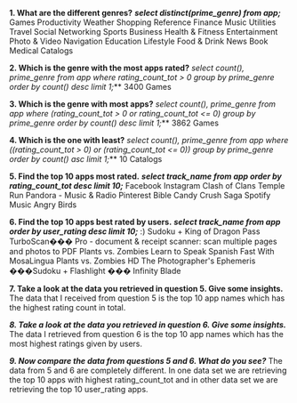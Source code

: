 **1. What are the different genres?**
***select distinct(prime_genre) from app;***
Games
Productivity
Weather
Shopping
Reference
Finance
Music
Utilities
Travel
Social Networking
Sports
Business
Health & Fitness
Entertainment
Photo & Video
Navigation
Education
Lifestyle
Food & Drink
News
Book
Medical
Catalogs


**2. Which is the genre with the most apps rated?**
***select count(*), prime_genre from app where rating_count_tot > 0 group by prime_genre order by count(*) desc limit 1;***
3400	Games


**3. Which is the genre with most apps?**
***select count(*), prime_genre from app where (rating_count_tot > 0 or rating_count_tot <= 0) group by prime_genre order by count(*) desc limit 1;***
3862	Games


**4. Which is the one with least?**
***select count(*), prime_genre from app where ((rating_count_tot > 0) or (rating_count_tot <= 0)) group by prime_genre order by count(*) asc limit 1;***
10	Catalogs


**5. Find the top 10 apps most rated.**
***select track_name from app order by rating_count_tot desc limit 10;***
Facebook
Instagram
Clash of Clans
Temple Run
Pandora - Music & Radio
Pinterest
Bible
Candy Crush Saga
Spotify Music
Angry Birds


**6. Find the top 10 apps best rated by users.**
***select track_name from app order by user_rating desc limit 10;***
:) Sudoku +
King of Dragon Pass
TurboScan��� Pro - document & receipt scanner: scan multiple pages and photos to PDF
Plants vs. Zombies
Learn to Speak Spanish Fast With MosaLingua
Plants vs. Zombies HD
The Photographer's Ephemeris
���Sudoku +
Flashlight ���
Infinity Blade


**7. Take a look at the data you retrieved in question 5. Give some insights.**
The data that I received from question 5 is the top 10 app names which has the highest rating count in total.


***8. Take a look at the data you retrieved in question 6. Give some insights.***
The data I retrieved from question 6 is the top 10 app names which has the most highest ratings given by users.

***9. Now compare the data from questions 5 and 6. What do you see?***
The data from 5 and 6 are completely different. In one data set we are retrieving the top 10 apps with highest rating_count_tot and in other data set we are retrieving the top 10 user_rating apps.


<!-- ***10. How could you take the top 3 regarding both user ratings and number of votes?***
**select user_rating, rating_count_tot from app order by (user_rating and rating_count_tot) desc limit 3;**
user_rating     rating_count_tot
4	            21292
4	161065
3.5	188583 -->